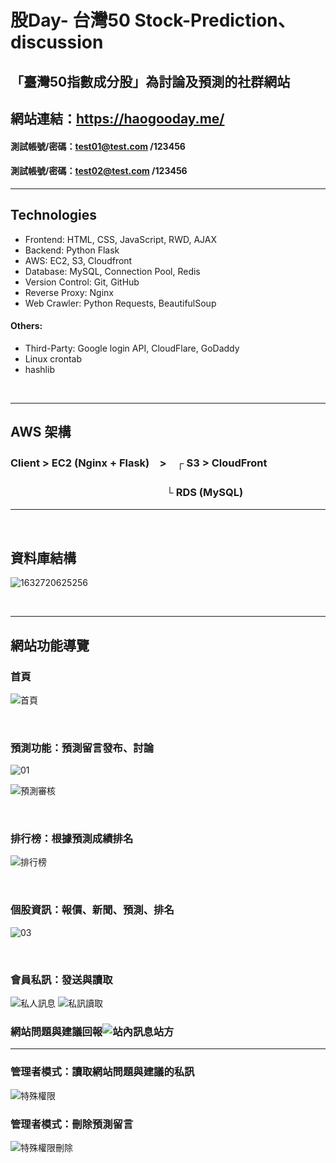 # 股Day- 台灣50 Stock-Prediction、discussion
## 「臺灣50指數成分股」為討論及預測的社群網站

## 網站連結：https://haogooday.me/


#### 測試帳號/密碼：test01@test.com /123456
#### 測試帳號/密碼：test02@test.com /123456
<hr>

## Technologies

<ul>
    <li>Frontend: HTML, CSS, JavaScript, RWD, AJAX</li>
    <li>Backend: Python Flask</li>
    <li>AWS: EC2, S3, Cloudfront </li>
    <li>Database: MySQL, Connection Pool, Redis</li>
    <li>Version Control: Git, GitHub</li>
    <li>Reverse Proxy: Nginx</li>
    <li>Web Crawler: Python Requests, BeautifulSoup</li>  

</ul>  

#### Others:

<ul>
    <li>Third-Party: Google login API, CloudFlare, GoDaddy</li>
    <li>Linux crontab</li>
    <li>hashlib</li>  
</ul>
 
<br>

<hr/>

## AWS 架構

### Client > EC2 (Nginx + Flask)　>　┌ S3 > CloudFront
### 　　　　　　　　　　　　　　　 └ RDS (MySQL)

<hr/>

<br>

## 資料庫結構
![1632720625256](https://user-images.githubusercontent.com/73993570/134850649-b2e44f73-8488-4eba-ad0b-55dd1d5d84fe.jpg)

<br>
<hr/>

## 網站功能導覽

### 首頁
![首頁](https://user-images.githubusercontent.com/73993570/128681001-3cc753bb-4b10-4654-b641-02272da5f0d9.jpg)

<br>

### 預測功能：預測留言發布、討論
![01](https://user-images.githubusercontent.com/73993570/128708380-e3cb8a1a-1bd2-42ab-abd9-ea69277b2c3a.gif)

![預測審核](https://user-images.githubusercontent.com/73993570/128681528-5710a6c4-2482-4000-a24b-3bfa1a882dc4.jpg)

<br>

### 排行榜：根據預測成績排名
![排行榜](https://user-images.githubusercontent.com/73993570/128681551-959f334f-ae94-45db-97ad-6edcedb01987.jpg)

<br>

### 個股資訊：報價、新聞、預測、排名
![03](https://user-images.githubusercontent.com/73993570/128722830-a310c381-edb1-407f-87c0-f4f768571149.gif)

<br>

### 會員私訊：發送與讀取
![私人訊息](https://user-images.githubusercontent.com/73993570/128683441-6373a673-3a1b-4db7-be87-eb50d6851730.jpg)
![私訊讀取](https://user-images.githubusercontent.com/73993570/128683450-041552c1-2ec7-4a82-bb25-6c078fa8681b.jpg)

### 網站問題與建議回報![站內訊息站方](https://user-images.githubusercontent.com/73993570/128683630-96e92d7f-8a8f-4dcc-b65f-f2f0ea5d304d.jpg)
<hr>

### 管理者模式：讀取網站問題與建議的私訊
![特殊權限](https://user-images.githubusercontent.com/73993570/128683815-7f690a43-8216-46c3-8a2d-2e3d2bca7072.jpg)
### 管理者模式：刪除預測留言
![特殊權限刪除](https://user-images.githubusercontent.com/73993570/128683832-48c3bb78-2bbd-4ff1-ae98-64de8c19f769.jpg)


